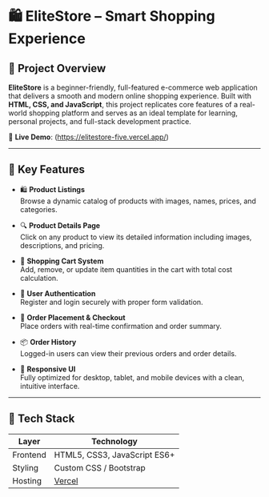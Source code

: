 # 🛍️ EliteStore – Smart Shopping Experience


## 📌 Project Overview
**EliteStore** is a beginner-friendly, full-featured e-commerce web application that delivers a smooth and modern online shopping experience. Built with **HTML, CSS, and JavaScript**, this project replicates core features of a real-world shopping platform and serves as an ideal template for learning, personal projects, and full-stack development practice.

🔗 **Live Demo**: (https://elitestore-five.vercel.app/)

---

## 🎯 Key Features

- 🛍️ **Product Listings**  
  Browse a dynamic catalog of products with images, names, prices, and categories.

- 🔍 **Product Details Page**  
  Click on any product to view its detailed information including images, descriptions, and pricing.

- 🛒 **Shopping Cart System**  
  Add, remove, or update item quantities in the cart with total cost calculation.

- 👤 **User Authentication**  
  Register and login securely with proper form validation.

- 🧾 **Order Placement & Checkout**  
  Place orders with real-time confirmation and order summary.

- 📦 **Order History**  
  Logged-in users can view their previous orders and order details.

- 📱 **Responsive UI**  
  Fully optimized for desktop, tablet, and mobile devices with a clean, intuitive interface.

---

## 🧱 Tech Stack

| Layer     | Technology                 |
|-----------|----------------------------|
| Frontend  | HTML5, CSS3, JavaScript ES6+ |
| Styling   | Custom CSS / Bootstrap     |
| Hosting   | [Vercel](https://vercel.com)              |

